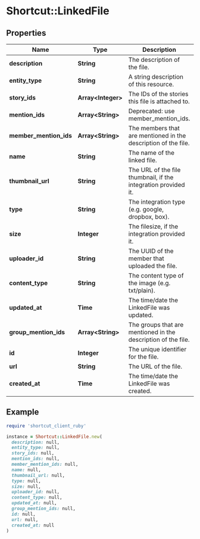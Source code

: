 # Shortcut::LinkedFile

## Properties

| Name | Type | Description | Notes |
| ---- | ---- | ----------- | ----- |
| **description** | **String** | The description of the file. |  |
| **entity_type** | **String** | A string description of this resource. |  |
| **story_ids** | **Array&lt;Integer&gt;** | The IDs of the stories this file is attached to. |  |
| **mention_ids** | **Array&lt;String&gt;** | Deprecated: use member_mention_ids. |  |
| **member_mention_ids** | **Array&lt;String&gt;** | The members that are mentioned in the description of the file. |  |
| **name** | **String** | The name of the linked file. |  |
| **thumbnail_url** | **String** | The URL of the file thumbnail, if the integration provided it. |  |
| **type** | **String** | The integration type (e.g. google, dropbox, box). |  |
| **size** | **Integer** | The filesize, if the integration provided it. |  |
| **uploader_id** | **String** | The UUID of the member that uploaded the file. |  |
| **content_type** | **String** | The content type of the image (e.g. txt/plain). |  |
| **updated_at** | **Time** | The time/date the LinkedFile was updated. |  |
| **group_mention_ids** | **Array&lt;String&gt;** | The groups that are mentioned in the description of the file. |  |
| **id** | **Integer** | The unique identifier for the file. |  |
| **url** | **String** | The URL of the file. |  |
| **created_at** | **Time** | The time/date the LinkedFile was created. |  |

## Example

```ruby
require 'shortcut_client_ruby'

instance = Shortcut::LinkedFile.new(
  description: null,
  entity_type: null,
  story_ids: null,
  mention_ids: null,
  member_mention_ids: null,
  name: null,
  thumbnail_url: null,
  type: null,
  size: null,
  uploader_id: null,
  content_type: null,
  updated_at: null,
  group_mention_ids: null,
  id: null,
  url: null,
  created_at: null
)
```

